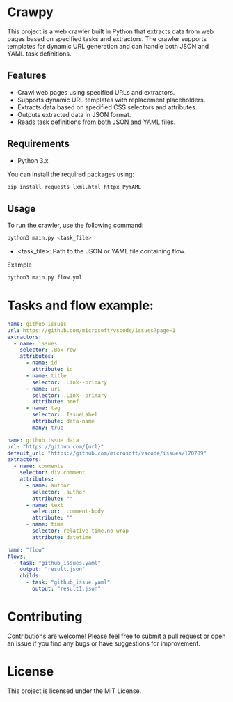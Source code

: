 # Crawpy

This project is a web crawler built in Python that extracts data from web pages based on specified tasks and extractors. The crawler supports templates for dynamic URL generation and can handle both JSON and YAML task definitions.

## Features

- Crawl web pages using specified URLs and extractors.
- Supports dynamic URL templates with replacement placeholders.
- Extracts data based on specified CSS selectors and attributes.
- Outputs extracted data in JSON format.
- Reads task definitions from both JSON and YAML files.

## Requirements

- Python 3.x

You can install the required packages using:

```bash
pip install requests lxml.html httpx PyYAML
```



## Usage
To run the crawler, use the following command:

```bash
python3 main.py <task_file>
```

- <task_file>: Path to the JSON or YAML file containing flow. 

Example
```bash
python3 main.py flow.yml
```


# Tasks and flow example:

```yaml
name: github issues
url: https://github.com/microsoft/vscode/issues?page=1
extractors:
  - name: issues
    selector: .Box-row
    attributes:
      - name: id
        attribute: id
      - name: title
        selector: .Link--primary
      - name: url
        selector: .Link--primary
        attribute: href
      - name: tag
        selector: .IssueLabel
        attribute: data-name
        many: true
```

```yaml
name: github issue data
url: "https://github.com/{url}"
default_url: "https://github.com/microsoft/vscode/issues/170789"
extractors:
  - name: comments
    selector: div.comment
    attributes:
      - name: author
        selector: .author
        attribute: ""
      - name: text
        selector: .comment-body
        attribute: ""
      - name: time
        selector: relative-time.no-wrap
        attribute: datetime
```

```yaml
name: "flow"
flows:
  - task: "github_issues.yaml"
    output: "result.json"
    childs:
      - task: "github_issue.yaml"
        output: "result1.json"
```

# Contributing
Contributions are welcome! Please feel free to submit a pull request or open an issue if you find any bugs or have suggestions for improvement.


# License
This project is licensed under the MIT License.
